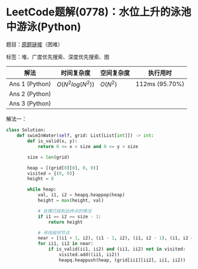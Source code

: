 # LeetCode题解(0778)：水位上升的泳池中游泳(Python)

题目：[原题链接](https://leetcode-cn.com/problems/swim-in-rising-water/)（困难）

标签：堆、广度优先搜索、深度优先搜索、图

| 解法           | 时间复杂度       | 空间复杂度 | 执行用时       |
| -------------- | ---------------- | ---------- | -------------- |
| Ans 1 (Python) | $O(N^2log(N^2))$ | $O(N^2)$   | 112ms (95.70%) |
| Ans 2 (Python) |                  |            |                |
| Ans 3 (Python) |                  |            |                |

解法一：

```python
class Solution:
    def swimInWater(self, grid: List[List[int]]) -> int:
        def is_valid(x, y):
            return 0 <= x < size and 0 <= y < size

        size = len(grid)

        heap = [(grid[0][0], 0, 0)]
        visited = {(0, 0)}
        height = 0

        while heap:
            val, i1, i2 = heapq.heappop(heap)
            height = max(height, val)

            # 处理已经到达终点的情况
            if i1 == i2 == size - 1:
                return height

            # 寻找相邻节点
            near = [(i1 + 1, i2), (i1 - 1, i2), (i1, i2 - 1), (i1, i2 + 1)]
            for ii1, ii2 in near:
                if is_valid(ii1, ii2) and (ii1, ii2) not in visited:
                    visited.add((ii1, ii2))
                    heapq.heappush(heap, (grid[ii1][ii2], ii1, ii2))
```